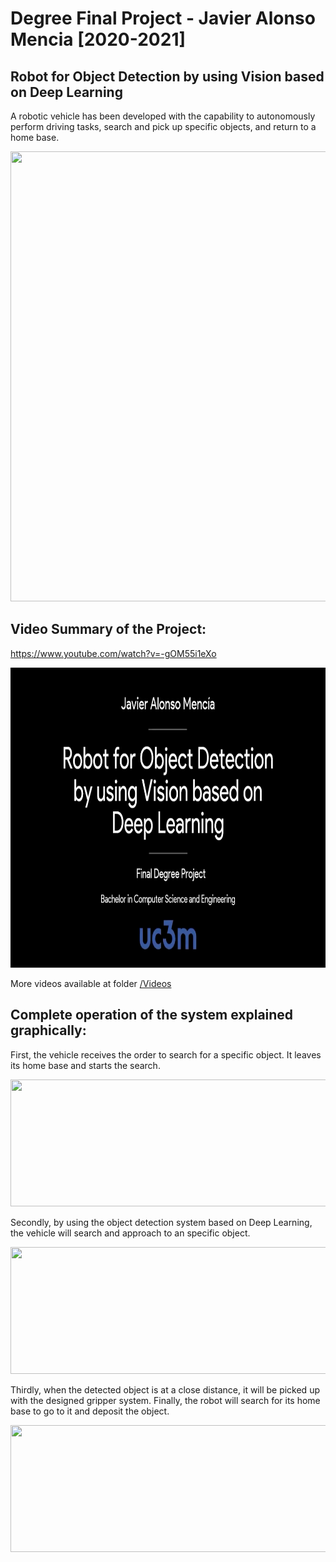 # Degree Final Project - Javier Alonso Mencia [2020-2021]
## Robot for Object Detection by using Vision based on Deep Learning

A robotic vehicle has been developed with the capability to autonomously perform driving tasks, search and pick up specific objects, and return to a home base. 

<img src="https://github.com/javilonso/TFG-2021-CocheRobot/blob/main/img/main.png" width="1050" height="720" />

## Video Summary of the Project:

  <a href="https://www.youtube.com/watch?v=-gOM55i1eXo" target="_blank">https://www.youtube.com/watch?v=-gOM55i1eXo </a>
  
<a href="https://www.youtube.com/watch?v=-gOM55i1eXo" target="_blank"></a>
  
  <img src="https://raw.githubusercontent.com/javilonso/TFG-2021-CocheRobot/main/img/final.png" width="720" height="480"/>

More videos available at folder <a href="https://github.com/javilonso/TFG-2021-CocheRobot/tree/main/Videos" target="_blank"> /Videos</a>


## Complete operation of the system explained graphically:

First, the vehicle receives the order to search for a specific object. It leaves its home base and starts the search.

<img src="https://user-images.githubusercontent.com/31996659/126461738-d8729492-77cc-4c80-8174-5f991afde9ec.png" width="650" height="203" />

Secondly, by using the object detection system based on Deep Learning, the vehicle will search and approach to an specific object.
  
<img src="https://user-images.githubusercontent.com/31996659/126461751-62c1a325-6255-4a91-8fed-f7c88fe07393.png" width="650" height="203" />
 
Thirdly, when the detected object is at a close distance, it will be picked up with the designed gripper system. Finally, the robot will search for its home base to go to it and deposit the object.
  
<img src="https://user-images.githubusercontent.com/31996659/126461757-98a19a5d-6ce9-4ace-af32-39174615f77b.png" width="650" height="203" />

